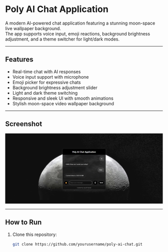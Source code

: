 # Poly AI Chat Application

A modern AI-powered chat application featuring a stunning moon-space live wallpaper background.  
The app supports voice input, emoji reactions, background brightness adjustment, and a theme switcher for light/dark modes.

---

## Features

- Real-time chat with AI responses  
- Voice input support with microphone  
- Emoji picker for expressive chats  
- Background brightness adjustment slider  
- Light and dark theme switching  
- Responsive and sleek UI with smooth animations  
- Stylish moon-space video wallpaper background  

---

## Screenshot

![Poly AI Chat Screenshot](./Screenshot%202025-06-08%20050629.png)

---

## How to Run

1. Clone this repository:  
   ```bash
   git clone https://github.com/yourusername/poly-ai-chat.git
